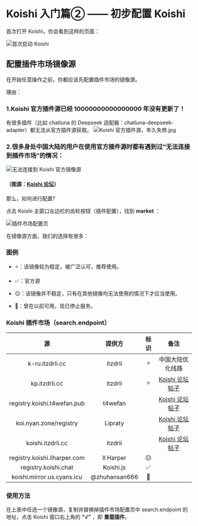 # Koishi 入门篇② —— 初步配置 Koishi

首次打开 Koishi，你会看到这样的页面：  

![首次启动 Koishi](/images/config/koi-firstopen.png)

## 配置插件市场镜像源

在开始任意操作之前，你都应该先配置插件市场的镜像源。  
  
理由：
### 1.**Koishi 官方插件源已经 10000000000000000 年没有更新了！**
有很多插件（比如 chatluna 的 Deepseek 适配器：chatluna-deepseek-adapter）都无法从官方插件源获取。
![Koishi 官方插件源，年久失修.jpg](/images/config/official.png)
### 2.很多身处中国大陆的用户在使用官方插件源时都有遇到过“无法连接到插件市场”的情况：
![无法连接到 Koishi 官方镜像源](/images/config/cannotconnect.png)
#### （图源：[Koishi 论坛](https://forum.koishi.xyz/t/topic/3067)）

那么，如何进行配置?  

点击 Koishi 主窗口左边栏的齿轮按钮（插件配置），找到 **market** ：

![插件市场配置页](/images/config/market-config.png)

在镜像源方面，我们的选择有很多：  

### 图例

  * ⭐：该镜像较为稳定，被广泛认可，推荐使用。

  * ✅：官方源

  * 😕：该镜像并不稳定，只有在其他镜像均无法使用的情况下才应当使用。

  * 🚫：曾在以前可用，现已停止服务。

### Koishi 插件市场（search.endpoint）

| 源                                 | 提供方           | 标识 | 备注           |
| :---------------------------------: | :-------------: | :--: | :------------: |
| k-ru.itzdrli.cc             | itzdrli       | ⭐ |      中国大陆优化线路        |
| kp.itzdrli.cc               | itzdrli       | ⭐  | [Koishi 论坛帖子](https://forum.koishi.xyz/t/topic/9975) |
| registry.koishi.t4wefan.pub | t4wefan       |    | [Koishi 论坛帖子](https://forum.koishi.xyz/t/topic/2611) |
| koi.nyan.zone/registry      | Lipraty       |    | [Koishi 论坛帖子](https://forum.koishi.xyz/t/topic/3530) |
| koishi.itzdrli.cc            | itzdrli       |    | [Koishi 论坛帖子](https://forum.koishi.xyz/t/topic/7597) |
| registry.koishi.ilharper.com | Il Harper     | 😕 |              |
| registry.koishi.chat        | Koishi.js     | ✅  |              |
| koishi.mirror.us.cyans.icu   | @zhuhansan666 | 🚫 |              |

### 使用方法

在上表中任选一个镜像源，复制并替换掉插件市场配置页中 search.endpoint 的地址，点击 Koishi 窗口右上角的 **“√”** ，即 **重载插件**。